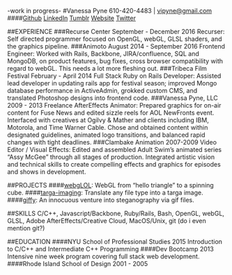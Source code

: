 -work in progress-
#Vanessa Pyne
610-420-4483 | vipyne@gmail.com
####[Github](https://github.com/vipyne)   [LinkedIn](https://www.linkedin.com/in/vanessapyne)   [Tumblr](http://vipyne.tumblr.com/)   [Website](http://vipyne.github.io/codereel/)   [Twitter](https://twitter.com/vipyne)

##EXPERIENCE
###Recurse Center   September - December 2016
Recurser: Self directed programmer focused on OpenGL, webGL, GLSL shaders, and the graphics pipeline.
###Animoto   August 2014 - September 2016
Frontend Engineer: Worked with Rails, Backbone, JIRA/confluence, SQL and MongoDB, on product features, bug fixes, cross browser compatibility with regard to webGL. This needs a lot more fleshing out.
###Tribeca Film Festival   February - April 2014
Full Stack Ruby on Rails Developer: Assisted lead developer in updating rails app for festival season; improved Mongo database performance in ActiveAdmin, grokked custom CMS,  and translated Photoshop designs into frontend code.
###Vanessa Pyne, LLC   2009 - 2013
Freelance AfterEffects Animator: Prepared graphics for on-air content for Fuse News and edited sizzle reels for AOL NewFronts event. Interfaced with creatives at Ogilvy & Mather and clients including IBM, Motorola, and Time Warner Cable. Chose and obtained content within designated guidelines, animated logo transitions, and balanced rapid changes with tight deadlines.
###Clambake Animation   2007-2009
Video Editor / Visual Effects: Edited and assembled Adult Swim’s animated series “Assy McGee” through all stages of production. Integrated artistic vision and technical skills to create compelling effects and graphics for episodes and shows in development.

##PROJECTS
####[webgLOL](https://github.com/vipyne/webgLOL): WebGL from “hello triangle” to a spinning cube.
####[targa-imaging](https://github.com/vipyne/targa-imaging): Translate any file type into a targa image.
####[giffy](https://github.com/vipyne/giffy): An innocuous venture into steganography via gif files.

##SKILLS
C/C++, Javascript/Backbone, Ruby/Rails, Bash, OpenGL, webGL, GLSL,
Adobe AfterEffects/Creative Cloud, MacOS/Unix, git (do i even mention git?)

##EDUCATION
####NYU School of Professional Studies  2015
Introduction to C/C++ and Intermediate C++ Programming
####Dev Bootcamp  2013
Intensive nine week program covering full stack web development.
####Rhode Island School of Design  2001 - 2005
